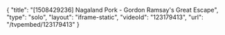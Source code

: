 {
    "title": "[1508429236] Nagaland Pork - Gordon Ramsay's Great Escape",
    "type": "solo",
    "layout": "iframe-static",
    "videoId": "123179413",
    "url": "\/tvpembed\/123179413"
}